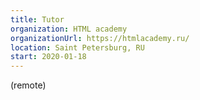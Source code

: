 ```yaml
---
title: Tutor
organization: HTML academy 
organizationUrl: https://htmlacademy.ru/
location: Saint Petersburg, RU 
start: 2020-01-18
---
```


(remote)
